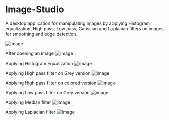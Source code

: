 # Image-Studio
A desktop application for manipulating images by applying Histogram equalization, High pass, Low pass, Gaussian and Laplacian filters on images for smoothing and edge detection.

![image](https://user-images.githubusercontent.com/61350907/169824339-bcf5d84c-458f-480d-894f-d1b5768c38e4.png)

After opening an image
![image](https://user-images.githubusercontent.com/61350907/169824501-15aa78af-07d5-4c5a-80c1-f3b4a26ec63d.png)

Applying Histogram Equalization
![image](https://user-images.githubusercontent.com/61350907/169825318-c1aba5be-92f1-44b4-9953-ec2e571da578.png)

Applying High pass filter on Grey version
![image](https://user-images.githubusercontent.com/61350907/169824777-479a27fe-9dea-4943-a999-2a0178e4ff56.png)

Applying High pass filter on colored version
![image](https://user-images.githubusercontent.com/61350907/169825994-a190f8a2-2efc-4477-a855-420cb93ab9c9.png)

Applying Low pass filter on Grey version
![image](https://user-images.githubusercontent.com/61350907/169826093-17e3d9ef-89d2-49e2-b553-77d977d648fa.png)

Applying Median filter
![image](https://user-images.githubusercontent.com/61350907/169825115-96125a74-5eb5-4216-9137-0029f1d26e40.png)

Applying Laplacian filter
![image](https://user-images.githubusercontent.com/61350907/169826170-b160e007-1967-4132-adf2-f2796d6cd0db.png)
